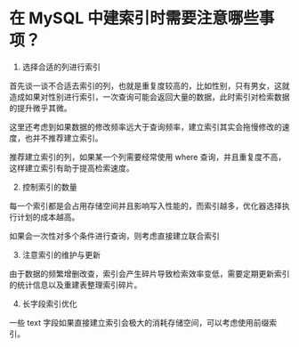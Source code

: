 # 在 MySQL 中建索引时需要注意哪些事项？

1. 选择合适的列进行索引

首先谈一谈不合适去索引的列，也就是重复度较高的，比如性别，只有男女，这就造成如果对性别进行索引，一次查询可能会返回大量的数据，此时索引对检索数据的提升微乎其微。

这里还考虑到如果数据的修改频率远大于查询频率，建立索引其实会拖慢修改的速度，也并不推荐建立索引。

推荐建立索引的列，如果某一个列需要经常使用 where 查询，并且重复度不高，这样建立索引有助于提高检索速度。

2. 控制索引的数量

每一个索引都是会占用存储空间并且影响写入性能的，而索引越多，优化器选择执行计划的成本越高。

如果会一次性对多个条件进行查询，则考虑直接建立联合索引

3. 注意索引的维护与更新

由于数据的频繁增删改查，索引会产生碎片导致检索效率变低，需要定期更新索引的统计信息以及重建表整理索引碎片。

4. 长字段索引优化

一些 text 字段如果直接建立索引会极大的消耗存储空间，可以考虑使用前缀索引。